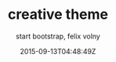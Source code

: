 ---
title: "creative theme"
github: https://github.com/volny/creative-theme-jekyll
demo: https://volny.github.io/creative-theme-jekyll
author: start bootstrap, felix volny
ssg:
  - Jekyll
cms:
  - No Cms
date: 2015-09-13T04:48:49Z
github_branch: master
---